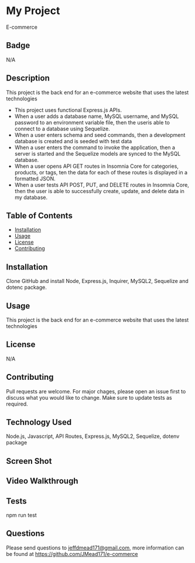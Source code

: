 # My Project       
E-commerce
  

## Badge
N/A


## Description
This project is the back end for an e-commerce website that uses the latest technologies
- This project uses functional Express.js APIs.
- When a user adds a database name, MySQL username, and MySQL password to an environment variable file, then the useris able to connect to a database using Sequelize.
- When a user enters schema and seed commands, then a development database is created and is seeded with test data
- When a user enters the command to invoke the application, then a server is started and the Sequelize models are synced to the MySQL database.
- When a user opens API GET routes in Insomnia Core for categories, products, or tags, ten the data for each of these routes is displayed in a formatted JSON.
- When a user tests API POST, PUT, and DELETE routes in Insomnia Core, then the user is able to successfully create, update, and delete data in my database.

  
## Table of Contents
  
  * [Installation](#installation)
  * [Usage](#usage)
  * [License](#license)
  * [Contributing](#contributing)
  

## Installation
Clone GitHub and install Node, Express.js, Inquirer, MySQL2, Sequelize and dotenc package.
  
  
## Usage 
This project is the back end for an e-commerce website that uses the latest technologies


## License
N/A 
  

## Contributing
Pull requests are welcome. For major chages, please open an issue first to discuss what you would like to change. Make sure to update tests as required.
  

## Technology Used
Node.js, Javascript, API Routes, Express.js, MySQL2, Sequelize, dotenv package


## Screen Shot


## Video Walkthrough


## Tests
npm run test

  
## Questions
Please send questions to jeffdmead171@gmail.com, more information can be found at https://github.com/JMead171/e-commerce